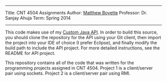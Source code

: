 *******************************************
Title:     CNT 4504 Assignments
Author:    [Matthew Boyette](mailto:Dyndrilliac@gmail.com)
Professor: Dr. Sanjay Ahuja
Term:      Spring 2014
*******************************************

This code makes use of my [Custom Java API](https://github.com/Dyndrilliac/java-custom-api). In order to build this source, you should clone the repository for the API using your Git client, then import the project into your IDE of choice (I prefer Eclipse), and finally modify the build path to include the API project. For more detailed instructions, see the README for API project.

This repository contains all of the code that was written for the programming projects assigned in CNT 4504. Project 1 is a client/server pair using sockets. Project 2 is a client/server pair using RMI.